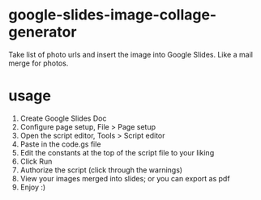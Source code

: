 # google-slides-image-collage-generator
Take list of photo urls and insert the image into Google Slides. Like a mail merge for photos.

# usage
1. Create Google Slides Doc
2. Configure page setup, File > Page setup
3. Open the script editor, Tools > Script editor
4. Paste in the code.gs file
5. Edit the constants at the top of the script file to your liking
6. Click Run
7. Authorize the script (click through the warnings)
8. View your images merged into slides; or you can export as pdf
9. Enjoy :)
